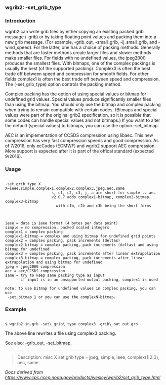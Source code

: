 
### wgrib2: -set\_grib\_type



### Introduction



wgrib2 can write grib files by either copying an existing
packed grib message (-grib) or by
taking floating point values and packing them into a new grib
message. (For example, -grib\_out,
-small\_grib, -ij\_small\_grib,
and -wind\_speed).
For the latter, one has a choice of packing methods.
Generally methods that are faster methods create larger files
and slower methods make smaller files. For fields with no
undefined values, the jpeg2000 produces the smallest files.
With bitmaps, one of the complex packings is usually the best
(of the supported packing). Complex3 is often the best trade off 
between speed and compression for smooth fields. For other fields
complex1 is often the best trade off between speed and compression.
The (-set\_grib\_type) option controls the 
packing method.

 Complex packing has the option of using special values
or bitmap for undefined grid values. Special values produce
significantly smaller files than using the bitmap. You should
only use the bitmap and complex packing when trying to remain
compatible with certain codes. (Bitmaps and special values were
part of the original grib2 specification, so it is possible that
some codes can handle special values and not bitmaps.) If you want
to alter the default (special values) to bitmaps, you
can use the option -set\_bitmap.

 AEC is an implementation of CCSDS compression using libaec.
This new compression has very fast compression speeds and good 
compression. As of 7/2016, only ecCodes (ECMWF) and wgrib2 support
AEC compression. More support is expected after it is
part of the offical standard (expected 9/2016).

### Usage




```

-set_grib_type X   X=ieee,simple,complex1,complex2,complex3,jpeg,aec,same
                     s, c1, c2, c3, j, a are short for simple .. aec
                     v2.0.7 adds complex1-bitmap, complex2-bitmap, complex3-bitmap
                       with c1b, c2b and c3b being the short forms
                 
                  

ieee = data is ieee format (4 bytes per data point)
simple = no compression, packed scaled integers
complex1 = complex packing
complex1-bitmap = complex and using bitmap for undefined grid points
complex2 = complex packing, pack increments (deltas)
complex2-bitmap = complex packing, pack increments (deltas) and using bitmap for undefined
complex3 = complex packing, pack increments after linear extrapolation
complex3-bitmap = complex packing, pack increments after linear extrapolation and using bitmap for undefined
jpeg = jpeg2000 compression
aec = aec/CCSDS compression
same = try to keep same packing type as input
       if input is in an unsupported output packing, complex1 is used

note: to use bitmap for undefined values in complex packing, you can use
 -set_bitmap 1 or you can use the complexN-bitmap.

```

### Example




```

$ wgrib2 in.grb -set\_grib\_type complex3 -grib\_out out.grb 

```

The above line rewrites a file using complex3 packing.


See also: [-grib\_out](./grib_out.html), 
[-set\_bitmap](./set_bitmap.html), 














----

>Description: misc  X      set grib type = jpeg, simple, ieee, complex(1|2|3), aec, same

_Docs derived from <https://www.cpc.ncep.noaa.gov/products/wesley/wgrib2/set_grib_type.html>_
